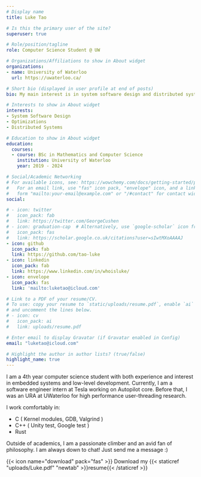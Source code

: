 ```yaml
---
# Display name
title: Luke Tao

# Is this the primary user of the site?
superuser: true

# Role/position/tagline
role: Computer Science Student @ UW

# Organizations/Affiliations to show in About widget
organizations:
- name: University of Waterloo
  url: https://uwaterloo.ca/

# Short bio (displayed in user profile at end of posts)
bio: My main interest is in system software design and distributed systems. But who doesn't get excited reading about crypto and AI as well?

# Interests to show in About widget
interests:
- System Software Design
- Optimizations
- Distributed Systems

# Education to show in About widget
education:
  courses:
  - course: BSc in Mathematics and Computer Science
    institution: University of Waterloo
    year: 2019 - 2024

# Social/Academic Networking
# For available icons, see: https://wowchemy.com/docs/getting-started/page-builder/#icons
#   For an email link, use "fas" icon pack, "envelope" icon, and a link in the
#   form "mailto:your-email@example.com" or "/#contact" for contact widget.
social:

# - icon: twitter
#   icon_pack: fab
#   link: https://twitter.com/GeorgeCushen
# - icon: graduation-cap  # Alternatively, use `google-scholar` icon from `ai` icon pack
#   icon_pack: fas
#   link: https://scholar.google.co.uk/citations?user=sIwtMXoAAAAJ
- icon: github
  icon_pack: fab
  link: https://github.com/tao-luke
- icon: linkedin
  icon_pack: fab
  link: https://www.linkedin.com/in/whoisluke/
- icon: envelope
  icon_pack: fas
  link: 'mailto:luketao@icloud.com'

# Link to a PDF of your resume/CV.
# To use: copy your resume to `static/uploads/resume.pdf`, enable `ai` icons in `params.toml`, 
# and uncomment the lines below.
# - icon: cv
#   icon_pack: ai
#   link: uploads/resume.pdf

# Enter email to display Gravatar (if Gravatar enabled in Config)
email: "luketao@icloud.com"

# Highlight the author in author lists? (true/false)
highlight_name: true
---
```

I am a 4th year computer science student with both experience and interest in embedded systems and low-level development. Currently, I am a software engineer intern at Tesla working on Autopilot core. Before that, I was an URA at UWaterloo for high performance user-threading research.

I work comfortably in:
* C ( Kernel modules, GDB, Valgrind )
* C++ ( Unity test, Google test )
* Rust

Outside of academics, I am a passionate climber and an avid fan of philosophy. I am always down to chat! Just send me a message :)


{{< icon name="download" pack="fas" >}} Download my {{< staticref "uploads/Luke.pdf" "newtab" >}}resume{{< /staticref >}}